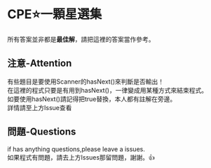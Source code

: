 # CPE⭐一顆星選集
所有答案並非都是**最佳解**，請把這裡的答案當作參考。     
      
## 注意-Attention
有些題目是要使用Scanner的hasNext()來判斷是否輸出！     
在這裡的程式只要是有用到hasNext()，一律變成用某種方式來結束程式。      
如要使用hasNext()請記得把true替換，本人都有註解在旁邊。   
詳情請至上方Issue查看
                  
## 問題-Questions
if has anything questions,please leave a issues.    
如果程式有問題，請去上方Issues那留問題，謝謝。👍    
